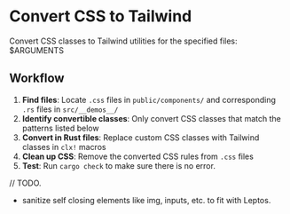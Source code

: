 # Convert CSS to Tailwind

Convert CSS classes to Tailwind utilities for the specified files: $ARGUMENTS

## Workflow

1. **Find files**: Locate `.css` files in `public/components/` and corresponding `.rs` files in `src/__demos__/`
2. **Identify convertible classes**: Only convert CSS classes that match the patterns listed below
3. **Convert in Rust files**: Replace custom CSS classes with Tailwind classes in `clx!` macros
4. **Clean up CSS**: Remove the converted CSS rules from `.css` files
5. **Test**: Run `cargo check` to make sure there is no error.


// TODO. 
- sanitize self closing elements like img, inputs, etc. to fit with Leptos.
